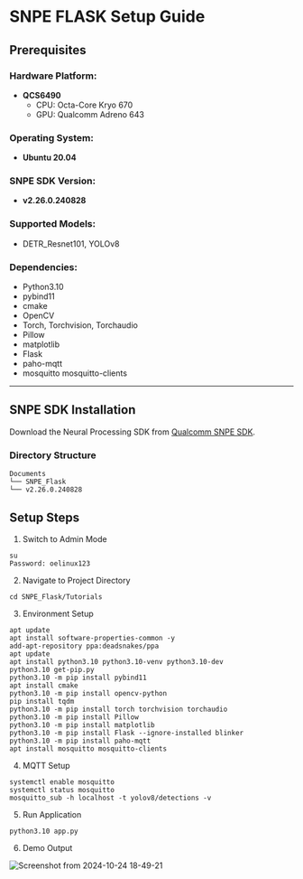 # SNPE FLASK Setup Guide

## Prerequisites

### Hardware Platform:
- **QCS6490**
  - CPU: Octa-Core Kryo 670 
  - GPU: Qualcomm Adreno 643

### Operating System:
- **Ubuntu 20.04**

### SNPE SDK Version:
- **v2.26.0.240828**

### Supported Models:
- DETR_Resnet101, YOLOv8

### Dependencies:
- Python3.10
- pybind11
- cmake
- OpenCV
- Torch, Torchvision, Torchaudio
- Pillow
- matplotlib
- Flask
- paho-mqtt
- mosquitto mosquitto-clients
---

## SNPE SDK Installation

Download the Neural Processing SDK from [Qualcomm SNPE SDK](https://www.qualcomm.com/developer/software/neural-processing-sdk-for-ai).

### Directory Structure
```
Documents
└── SNPE_Flask
└── v2.26.0.240828
```

## Setup Steps
1. Switch to Admin Mode
```
su
Password: oelinux123
```

2. Navigate to Project Directory
```
cd SNPE_Flask/Tutorials
```

3. Environment Setup
```
apt update
apt install software-properties-common -y
add-apt-repository ppa:deadsnakes/ppa
apt update
apt install python3.10 python3.10-venv python3.10-dev
python3.10 get-pip.py
python3.10 -m pip install pybind11
apt install cmake
python3.10 -m pip install opencv-python
pip install tqdm
python3.10 -m pip install torch torchvision torchaudio
python3.10 -m pip install Pillow
python3.10 -m pip install matplotlib
python3.10 -m pip install Flask --ignore-installed blinker
python3.10 -m pip install paho-mqtt
apt install mosquitto mosquitto-clients
```

4. MQTT Setup
```
systemctl enable mosquitto
systemctl status mosquitto
mosquitto_sub -h localhost -t yolov8/detections -v
```

5. Run Application
```
python3.10 app.py
```

6. Demo Output

![Screenshot from 2024-10-24 18-49-21](https://github.com/user-attachments/assets/1ad7094f-aebc-4a5f-bf00-0ca778da34f8)


